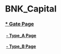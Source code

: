 # BNK_Capital

### [\* Gate Page](https://the51uid.github.io/BNK_Capital/index.html "Type list link")

#### &nbsp;[- Type_A Page](https://the51uid.github.io/BNK_Capital/type_b/index.html "Type A link")

#### &nbsp;[- Type_B Page](https://the51uid.github.io/BNK_Capital/type_a/index_login.html "Type B link")
